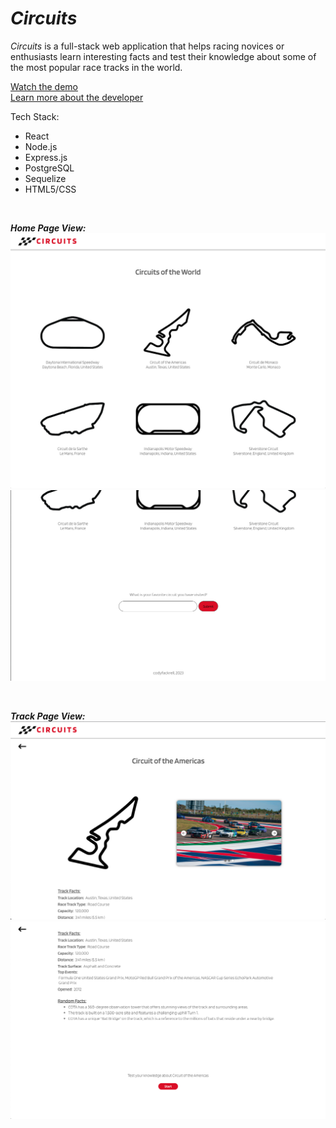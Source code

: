 # *Circuits*

*Circuits* is a full-stack web application that helps racing novices or enthusiasts learn interesting facts and test their knowledge about some of the most popular race tracks in the world.

[Watch the demo](https://www.loom.com/share/6dcf3846d1a84c089f0c55ccef61ee9c)
<br>
[Learn more about the developer](https://www.linkedin.com/in/codyfackrell/)


Tech Stack:
* React
* Node.js
* Express.js
* PostgreSQL
* Sequelize
* HTML5/CSS

<br>

***Home Page View:***
![homepage](./src/assets/screenshots/circuits-main-page1.png) 
<br>
![homepage](./src/assets/screenshots/circuits-main-page2.png) 

<br>

***Track Page View:***
![trackpage](./src/assets/screenshots/circuits-track-page1.png)
<br>
![trackpage](./src/assets/screenshots/circuits-track-page2.png)
